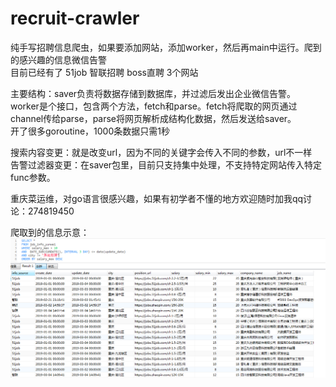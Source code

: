 # recruit-crawler
纯手写招聘信息爬虫，如果要添加网站，添加worker，然后再main中运行。爬到的感兴趣的信息微信告警  
目前已经有了 51job 智联招聘 boss直聘 3个网站  

主要结构：saver负责将数据存储到数据库，并过滤后发出企业微信告警。  
worker是个接口，包含两个方法，fetch和parse。fetch将爬取的网页通过channel传给parse，parse将网页解析成结构化数据，然后发送给saver。  
开了很多goroutine，1000条数据只需1秒  

搜索内容变更：就是改变url，因为不同的关键字会传入不同的参数，url不一样  
告警过滤器变更：在saver包里，目前只支持集中处理，不支持特定网站传入特定func参数。  

重庆菜运维，对go语言很感兴趣，如果有初学者不懂的地方欢迎随时加我qq讨论：274819450

爬取到的信息示意：  
![爬取到的数据](https://github.com/mxchina/recruit-crawler/blob/master/20190305023442.png)
